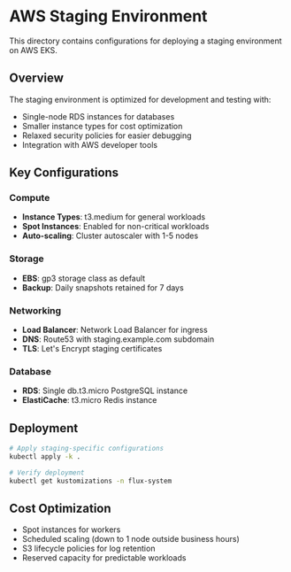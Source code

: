# AWS Staging Environment

This directory contains configurations for deploying a staging environment on AWS EKS.

## Overview

The staging environment is optimized for development and testing with:
- Single-node RDS instances for databases
- Smaller instance types for cost optimization
- Relaxed security policies for easier debugging
- Integration with AWS developer tools

## Key Configurations

### Compute
- **Instance Types**: t3.medium for general workloads
- **Spot Instances**: Enabled for non-critical workloads
- **Auto-scaling**: Cluster autoscaler with 1-5 nodes

### Storage
- **EBS**: gp3 storage class as default
- **Backup**: Daily snapshots retained for 7 days

### Networking
- **Load Balancer**: Network Load Balancer for ingress
- **DNS**: Route53 with staging.example.com subdomain
- **TLS**: Let's Encrypt staging certificates

### Database
- **RDS**: Single db.t3.micro PostgreSQL instance
- **ElastiCache**: t3.micro Redis instance

## Deployment

```bash
# Apply staging-specific configurations
kubectl apply -k .

# Verify deployment
kubectl get kustomizations -n flux-system
```

## Cost Optimization

- Spot instances for workers
- Scheduled scaling (down to 1 node outside business hours)
- S3 lifecycle policies for log retention
- Reserved capacity for predictable workloads